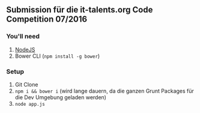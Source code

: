 ## Submission für die it-talents.org Code Competition 07/2016

### You'll need

1. [NodeJS](https://nodejs.org/en/download/package-manager/)
2. Bower CLI (`npm install -g bower`)

### Setup

1. Git Clone
2. `npm i && bower i`  (wird lange dauern, da die ganzen Grunt Packages für die Dev Umgebung geladen werden)
3. `node app.js`
